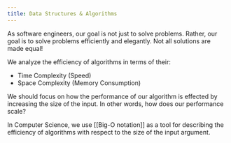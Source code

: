 ```yaml
---
title: Data Structures & Algorithms
---
```


As software engineers, our goal is not just to solve problems. 
Rather, our goal is to solve problems efficiently and elegantly. 
Not all solutions are made equal!

We analyze the efficiency of algorithms in terms of their:
- Time Complexity (Speed)
- Space Complexity (Memory Consumption)


We should focus on how the performance of our algorithm is effected by increasing the size of the input. In other words, how does our performance scale?

In Computer Science, we use [[Big-O notation]] as a tool for describing the efficiency of algorithms with respect to the size of the input argument.